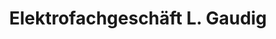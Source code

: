 ---
title: "Elektrofachgeschäft L. Gaudig"
url: /naumburg-saale/elektrofachgeschaeft-l-gaudig/
shop: Elektronik
---